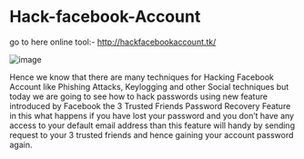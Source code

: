 # Hack-facebook-Account
go to here online tool:- http://hackfacebookaccount.tk/


![image](https://user-images.githubusercontent.com/106001865/199209678-9312d6e9-19e3-4516-9346-0b0949a22556.png)

Hence we know that there are many techniques for Hacking Facebook Account like Phishing Attacks, Keylogging and other Social techniques but today we are going to see how to hack passwords using new feature introduced by Facebook the 3 Trusted Friends Password Recovery Feature in this what happens if you have lost your password and you don’t have any access to your default email address than this feature will handy by sending request to your 3 trusted friends and hence gaining your account password again.
